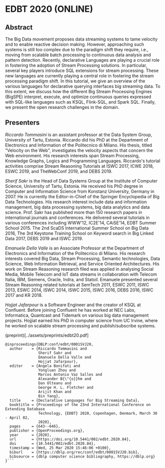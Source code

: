 # EDBT 2020 (ONLINE)

## Abstract
The Big Data movement proposes data streaming systems to tame velocity and to enable reactive decision making. 
However, approaching such systems is still too complex due to the paradigm shift they require, i.e., 
moving from scalable batch processing to continuous data analysis and pattern detection. 
Recently, declarative Languages are playing a crucial role in fostering the adoption of Stream Processing solutions. 
In particular, several key players introduce SQL extensions for stream processing. 
These new languages are currently playing a central role in fostering the stream processing paradigm shift. 
In this tutorial, we give an overview of the various languages for declarative querying interfaces big streaming data. 
To this extent, we discuss how the different Big Stream Processing Engines (BigSPE) interpret, execute, 
and optimize continuous queries expressed with SQL-like languages such as KSQL, Flink-SQL, and Spark SQL. 
Finally, we present the open research challenges in the domain.


## Presenters
*Riccardo Tommasini* is an assistant professor at the Data System Group, University of Tartu, Estonia. 
Riccardo did his PhD at the Department of Electronics and Information of the Politecnico di Milano. 
His thesis, titled "Velocity on the Web", investigates the velocity aspects that concern the Web environment. 
His research interests span Stream Processing, Knowledge Graphs, Logics and Programming Languages. 
Riccardo's tutorial activities comprise Stream Reasoning Tutorials at ISWC 2017, ICWE 2018, ESWC 2019, and TheWebConf 2019, and DEBS 2019.

*Sherif Sakr* is the Head of Data Systems Group at the Institute of Computer Science, 
University of Tartu, Estonia. He received his PhD degree in Computer and Information Science from Konstanz University, Germany in 2007. 
He is currently the Editor-in-Chief of the Springer Encyclopedia of Big Data Technologies. 
His research interest include data and information management, big data processing systems, big data analytics and data science. 
Prof. Sakr has published more than 150 research papers in international journals and conferences. 
He delivered several tutorials in various conferences including WWW'12, IC2E'14, CAiSE'14, EDBT Summer School 2015. 
The 2nd ScaDS International Summer School on Big Data 2016, The 3rd Keystone Training School on Keyword search in Big Linked Data 2017, DEBS 2019 and ISWC 2019.

*Emanuele Della Valle* is an Associate Professor at the Department of Electronics and Information of the Politecnico di Milano. 
His research interests covered Big Data, Stream Processing, Semantic technologies, Data Science, Web Information Retrieval, and Service Oriented Architectures. 
His work on Stream Reasoning research filed was applied in analysing Social Media, Mobile Telecom and IoT data streams in collaboration with Telecom Italia, 
IBM, Siemens, Oracle, Indra, and Statoil. Emanuele presented several Stream Reasoning related tutorials at SemTech 2011, ESWC 2011, ISWC 2013, ESWC 2014, ISWC 2014, ISWC 2015, ISWC 2016, DEBS 2016, ISWC 2017 and KR 2018.

*Hojjat Jafarpour* is a Software Engineer and the creator of KSQL at Confluent. Before joining Confluent he has worked at NEC Labs, 
Informatica, Quantcast and Tidemark on various big data management projects. 
Hojjiat earned his PhD in computer science from UC Irvine, where he worked on scalable stream processing and publish/subscribe systems.

(preprint)[../assets/preprints/edbt20.pdf]

```
@inproceedings{DBLP:conf/edbt/0001SVJ20,
  author    = {Riccardo Tommasini and
               Sherif Sakr and
               Emanuele Della Valle and
               Hojjat Jafarpour},
  editor    = {Angela Bonifati and
               Yongluan Zhou and
               Marcos Antonio Vaz Salles and
               Alexander B{\"{o}}hm and
               Dan Olteanu and
               George H. L. Fletcher and
               Arijit Khan and
               Bin Yang},
  title     = {Declarative Languages for Big Streaming Data},
  booktitle = {Proceedings of the 23nd International Conference on Extending Database
               Technology, {EDBT} 2020, Copenhagen, Denmark, March 30 - April 02,
               2020},
  pages     = {643--646},
  publisher = {OpenProceedings.org},
  year      = {2020},
  url       = {https://doi.org/10.5441/002/edbt.2020.84},
  doi       = {10.5441/002/edbt.2020.84},
  timestamp = {Wed, 25 Mar 2020 15:46:06 +0100},
  biburl    = {https://dblp.org/rec/conf/edbt/0001SVJ20.bib},
  bibsource = {dblp computer science bibliography, https://dblp.org}
}```
